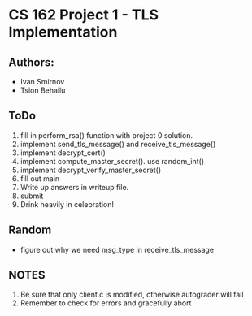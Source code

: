 # CS 162 Project 1 - TLS Implementation

## Authors:

- Ivan Smirnov
- Tsion Behailu


## ToDo

1. fill in perform_rsa() function with project 0 solution.
2. implement send_tls_message() and receive_tls_message()
3. implement decrypt_cert()
4. implement compute_master_secret(). use random_int()
5. implement decrypt_verify_master_secret()
6. fill out main
7. Write up answers in writeup file.
8. submit
9. Drink heavily in celebration!

## Random

- figure out why we need msg_type in receive_tls_message


## NOTES

1. Be sure that only client.c is modified, otherwise autograder will fail
2. Remember to check for errors and gracefully abort